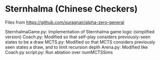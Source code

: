 # Sternhalma (Chinese Checkers)

Files from https://github.com/suragnair/alpha-zero-general

SternhalmaGame.py: Implementation of Sternhalma game logic (simplified version)
Coach.py: Modified so that self-play considers previously-seen states to be a draw
MCTS.py: Modified so that MCTS considers previously seen states a draw, and to limit recursion depth
Arena.py: Modified like Coach.py
script.py: Run ablation over numMCTSSims
